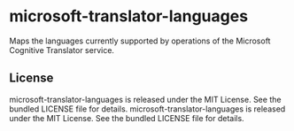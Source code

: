 microsoft-translator-languages
============

Maps the languages currently supported by operations of the Microsoft Cognitive Translator service.

## License

microsoft-translator-languages is released under the MIT License. See the bundled LICENSE file for details.
microsoft-translator-languages is released under the MIT License. See the bundled LICENSE file for details.
